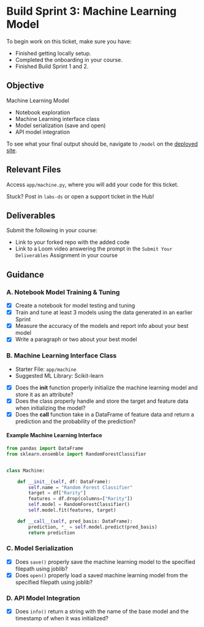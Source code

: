 # Build Sprint 3: Machine Learning Model

To begin work on this ticket, make sure you have:
- Finished getting locally setup.
- Completed the onboarding in your course.
- Finished Build Sprint 1 and 2.

## Objective

Machine Learning Model
- Notebook exploration
- Machine Learning interface class
- Model serialization (save and open)
- API model integration

To see what your final output should be, navigate to `/model` on the [deployed site](https://bandersnatch.herokuapp.com/).

## Relevant Files

Access `app/machine.py`, where you will add your code for this ticket. 

Stuck? Post in `labs-ds` or open a support ticket in the Hub!

## Deliverables
Submit the following in your course:

- Link to your forked repo with the added code
- Link to a Loom video answering the prompt in the `Submit Your Deliverables` Assignment in your course

## Guidance

### A. Notebook Model Training & Tuning
- [x] Create a notebook for model testing and tuning
- [x] Train and tune at least 3 models using the data generated in an earlier Sprint
- [x] Measure the accuracy of the models and report info about your best model 
- [X] Write a paragraph or two about your best model

### B. Machine Learning Interface Class
- Starter File: `app/machine`
- Suggested ML Library: Scikit-learn

- [x] Does the __init__ function properly initialize the machine learning model and store it as an attribute?
- [x] Does the class properly handle and store the target and feature data when initializing the model?
- [x] Does the __call__ function take in a DataFrame of feature data and return a prediction and the probability of the prediction?

#### Example Machine Learning Interface
```python
from pandas import DataFrame
from sklearn.ensemble import RandomForestClassifier


class Machine:

    def __init__(self, df: DataFrame):
        self.name = "Random Forest Classifier"
        target = df["Rarity"]
        features = df.drop(columns=["Rarity"])
        self.model = RandomForestClassifier()
        self.model.fit(features, target)

    def __call__(self, pred_basis: DataFrame):
        prediction, *_ = self.model.predict(pred_basis)
        return prediction

```

### C. Model Serialization
- [X] Does `save()` properly save the machine learning model to the specified filepath using joblib?
- [X] Does `open()` properly load a saved machine learning model from the specified filepath using joblib?

### D. API Model Integration
- [X] Does `info()` return a string with the name of the base model and the timestamp of when it was initialized?
